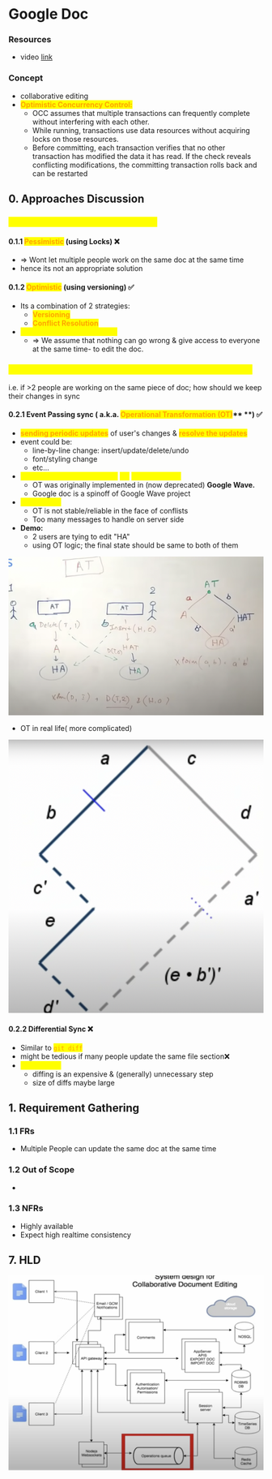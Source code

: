 # Google Doc

### Resources

* video [link](https://www.youtube.com/watch?v=2auwirNBvGg\&t=1709s\&ab\_channel=TechDummiesNarendraL)

### Concept

* collaborative editing
* <mark style="color:orange;">**Optimistic Concurrency Control:**</mark>
  * OCC assumes that multiple transactions can frequently complete without interfering with each other.&#x20;
  * While running, transactions use data resources without acquiring locks on those resources.
  * Before committing, each transaction verifies that no other transaction has modified the data it has read. If the check reveals conflicting modifications, the committing transaction rolls back and can be restarted

## 0. Approaches Discussion  <a href="1.-requirement-gathering" id="1.-requirement-gathering"></a>

### <mark style="color:yellow;">0.1 Concurrency Control Approaches</mark> <a href="1.-requirement-gathering" id="1.-requirement-gathering"></a>

#### 0.1.1 <mark style="color:orange;">Pessimistic</mark> (using Locks) ❌

* \=> Wont let multiple people work on the same doc at the same time
* hence its not an appropriate solution

#### 0.1.2 <mark style="color:orange;">Optimistic</mark> <mark style="color:yellow;"></mark> (using versioning) ✅

* Its a combination of 2 strategies:
  * <mark style="color:orange;">**Versioning**</mark>
  * <mark style="color:orange;">**Conflict Resolution**</mark>
* <mark style="color:yellow;">What's OPTIMISTIC about it?</mark>
  * \=> We assume that nothing can go wrong & give access to everyone at the same time- to edit the doc.

### <mark style="color:yellow;">0.2 Sync Strategies : Based on Optimistic Concur. Ctrl (OCC)</mark>

i.e. if >2 people are working on the same piece of doc; how should we keep their changes in sync

#### 0.2.1 Event Passing sync ( a.k.a. <mark style="color:orange;">Oper</mark><mark style="color:orange;">**ational Transformation (OT)**</mark>** **) ✅

* <mark style="color:orange;">**sending periodic updates**</mark> of user's changes & <mark style="color:orange;">**resolve the updates**</mark>
* event could be:
  * line-by-line change: insert/update/delete/undo
  * font/styling change
  * etc...
* <mark style="color:yellow;">=> Google doc currently uses</mark> <mark style="color:yellow;">**OT**</mark> <mark style="color:yellow;">method only!!!!</mark>
  * OT was originally implemented in (now deprecated) **Google Wave.**
  * Google doc is a spinoff of Google Wave project
* <mark style="color:yellow;">**CONS: **</mark>
  * OT is not stable/reliable in the face of conflists
  * Too many messages to handle on server side
* **Demo:**
  * 2 users are tying to edit "HA"
  * using OT logic; the final state should be same to both of them

![DEMO: 2 users are tying to edit "HA"](<../../.gitbook/assets/Screenshot 2021-11-02 at 1.22.13 PM.png>)

* OT in real life( more complicated)

![](<../../.gitbook/assets/Screenshot 2021-11-02 at 1.22.30 PM.png>)

#### 0.2.2 Differential Sync ❌

* Similar to <mark style="color:orange;">`git diff`</mark>
* might be tedious if many people update the same file section❌
* <mark style="color:yellow;">**CONS: **</mark>
  * diffing is an expensive & (generally) unnecessary step
  * size of diffs maybe large

## 1. Requirement Gathering             <a href="1.-requirement-gathering" id="1.-requirement-gathering"></a>

### 1.1 FRs <a href="1.1-frs" id="1.1-frs"></a>

* Multiple People can update the same doc at the same time

### 1.2 Out of Scope <a href="1.3-out-of-scope" id="1.3-out-of-scope"></a>

*

### 1.3 NFRs <a href="1.2-nfrs" id="1.2-nfrs"></a>

* Highly available
* Expect high realtime consistency

## 7. HLD <a href="7.-hld" id="7.-hld"></a>

![](<../../.gitbook/assets/Screenshot 2021-11-02 at 1.29.24 PM.png>)
